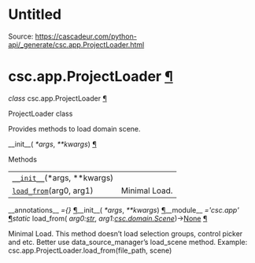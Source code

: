 # Untitled

Source: https://cascadeur.com/python-api/_generate/csc.app.ProjectLoader.html

# csc.app.ProjectLoader [¶](https://cascadeur.com/python-api/_generate/csc.app.ProjectLoader.html\#csc-app-projectloader "Permalink to this heading")

_class_ csc.app.ProjectLoader [¶](https://cascadeur.com/python-api/_generate/csc.app.ProjectLoader.html#csc.app.ProjectLoader "Permalink to this definition")

ProjectLoader class

Provides methods to load domain scene.

\_\_init\_\_( _\*args_, _\*\*kwargs_) [¶](https://cascadeur.com/python-api/_generate/csc.app.ProjectLoader.html#csc.app.ProjectLoader.__init__ "Permalink to this definition")

Methods

|     |     |
| --- | --- |
| [`__init__`](https://cascadeur.com/python-api/csc.html#csc.app.ProjectLoader.__init__ "csc.app.ProjectLoader.__init__")(\*args, \*\*kwargs) |  |
| [`load_from`](https://cascadeur.com/python-api/csc.html#csc.app.ProjectLoader.load_from "csc.app.ProjectLoader.load_from")(arg0, arg1) | Minimal Load. |

\_\_annotations\_\_ _={}_ [¶](https://cascadeur.com/python-api/_generate/csc.app.ProjectLoader.html#csc.app.ProjectLoader.__annotations__ "Permalink to this definition")\_\_init\_\_( _\*args_, _\*\*kwargs_) [¶](https://cascadeur.com/python-api/_generate/csc.app.ProjectLoader.html#id0 "Permalink to this definition")\_\_module\_\_ _='csc.app'_ [¶](https://cascadeur.com/python-api/_generate/csc.app.ProjectLoader.html#csc.app.ProjectLoader.__module__ "Permalink to this definition")_static_ load\_from( _arg0:[str](https://docs.python.org/3/library/stdtypes.html#str "(in Python v3.13)")_, _arg1:[csc.domain.Scene](https://cascadeur.com/python-api/csc.html#csc.domain.Scene "csc.domain.Scene")_)→[None](https://docs.python.org/3/library/constants.html#None "(in Python v3.13)") [¶](https://cascadeur.com/python-api/_generate/csc.app.ProjectLoader.html#csc.app.ProjectLoader.load_from "Permalink to this definition")

Minimal Load. This method doesn’t load selection groups, control picker and etc.
Better use data\_source\_manager’s load\_scene method.
Example:
csc.app.ProjectLoader.load\_from(file\_path, scene)